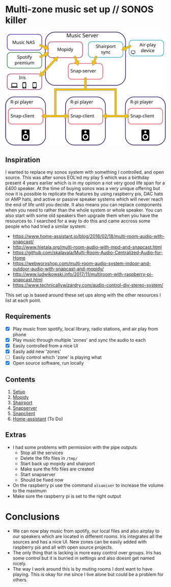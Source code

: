 # Multi-zone music set up // SONOS killer


<img src="multiroommusiclayout.svg"
     alt="Set up of music system"/>

## Inspiration

I wanted to replace my sonos system with something I controlled, and open source. This was after sonos EOL'ed my play 5 which was a birthday present 4 years earlier which is in my opinion a not very good life span for a £400 speaker. At the time of buying sonos was a very unique offering but now it is possible to replicate the features by using raspberry pis, DAC hats or AMP hats, and active or passive speaker systems which will never reach the end of life until you decide. It also means you can replace components when you need to rather than the whole system or whole speaker. You can also start with some old speakers then upgrade them when you have the resources to.
I searched for a way to do this and came accross some people who had tried a similar system:

- https://www.home-assistant.io/blog/2016/02/18/multi-room-audio-with-snapcast/
- http://www.hietala.org/multi-room-audio-with-mpd-and-snapcast.html
- https://github.com/skalavala/Multi-Room-Audio-Centralized-Audio-for-Home
- https://webworxshop.com/multi-room-audio-system-indoor-and-outdoor-audio-with-snapcast-and-mopidy/
- http://www.ludwikowski.info/2017/11/multiroom-with-raspberry-pi-snapcast.html
- https://www.technicallywizardry.com/audio-control-diy-stereo-system/

This set up is based around these set ups along with the other resources I list at each point.

## Requirements

- [x] Play music from spotify, local library, radio stations, and air play from phone
- [x] Play music through multiple 'zones' and sync the audio to each
- [x] Easily controlled from a nice UI
- [x] Easily add new 'zones'
- [ ] Easily control which 'zone' is playing what
- [x] Open source software, run locally

## Contents

1. [Setup](https://github.com/asymy/multi-zone-music/blob/master/01_Initial_setup.md)
2. [Mopidy](https://github.com/asymy/multi-zone-music/blob/master/02_Mopidy.md)
3. [Shairport](https://github.com/asymy/multi-zone-music/blob/master/03_Shairport.md)
4. [Snapserver](https://github.com/asymy/multi-zone-music/blob/master/04_Snapserver.md)
5. [Snapclient](https://github.com/asymy/multi-zone-music/blob/master/05_Snapclient.md)
6. [Home-assistant](https://github.com/asymy/multi-zone-music/blob/master/06_Homeassistant.md) (To Do)

## Extras

- I had some problems with permission with the pipe outputs
  - Stop all the services
  - Delete the fifo files in `/tmp/`
  - Start back up mopidy and shairport
  - Make sure the fifo files are created
  - Start snapserver
  - Should be fixed now
- On the raspberry pi use the command `alsamixer` to increase the volume to the maximum
- Make sure the raspberry pi is set to the right output

# Conclusions

- We can now play music from spotify, our local files and also airplay to our speakers which are located in different rooms. Iris integrates all the sources and has a nice UI. New zones can be easily added with raspberry pis and all with open source projects.
- The only thing that is lacking is more easy control over groups. Iris has some control but it is burried in settings and also doesnt get named nicely.
- The way I work around this is by muting rooms I dont want to have playing. This is okay for me since I live alone but could be a problem for others.